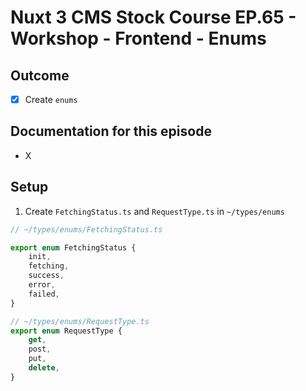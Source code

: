 # Nuxt 3 CMS Stock Course EP.65 - Workshop - Frontend - Enums

## Outcome

-   [x] Create `enums`

## Documentation for this episode

-   X

## Setup

1. Create `FetchingStatus.ts` and `RequestType.ts` in `~/types/enums`

```ts
// ~/types/enums/FetchingStatus.ts

export enum FetchingStatus {
    init,
    fetching,
    success,
    error,
    failed,
}
```

```ts
// ~/types/enums/RequestType.ts
export enum RequestType {
    get,
    post,
    put,
    delete,
}
```
